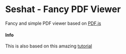 # Seshat - Fancy PDF Viewer
Fancy and simple PDF viewer based on [PDF.js](https://github.com/mozilla/pdf.js#online-demo)

#### Info
This is also based on this amazing [tutorial](https://code.tutsplus.com/tutorials/how-to-create-a-pdf-viewer-in-javascript--cms-32505)
